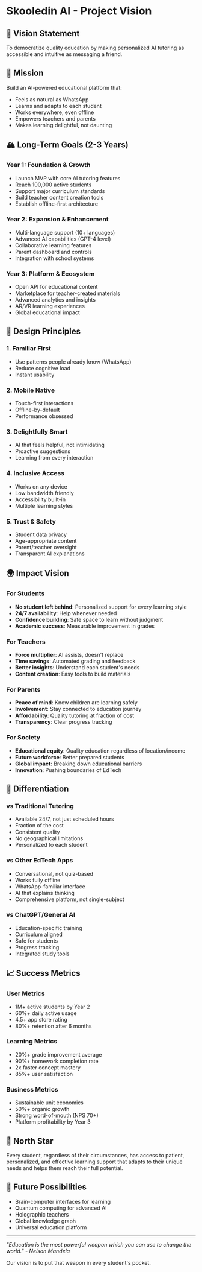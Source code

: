 # Skooledin AI - Project Vision

## 🌟 Vision Statement
To democratize quality education by making personalized AI tutoring as accessible and intuitive as messaging a friend.

## 🎯 Mission
Build an AI-powered educational platform that:
- Feels as natural as WhatsApp
- Learns and adapts to each student
- Works everywhere, even offline
- Empowers teachers and parents
- Makes learning delightful, not daunting

## 🏔️ Long-Term Goals (2-3 Years)

### Year 1: Foundation & Growth
- Launch MVP with core AI tutoring features
- Reach 100,000 active students
- Support major curriculum standards
- Build teacher content creation tools
- Establish offline-first architecture

### Year 2: Expansion & Enhancement
- Multi-language support (10+ languages)
- Advanced AI capabilities (GPT-4 level)
- Collaborative learning features
- Parent dashboard and controls
- Integration with school systems

### Year 3: Platform & Ecosystem
- Open API for educational content
- Marketplace for teacher-created materials
- Advanced analytics and insights
- AR/VR learning experiences
- Global educational impact

## 🎨 Design Principles

### 1. **Familiar First**
- Use patterns people already know (WhatsApp)
- Reduce cognitive load
- Instant usability

### 2. **Mobile Native**
- Touch-first interactions
- Offline-by-default
- Performance obsessed

### 3. **Delightfully Smart**
- AI that feels helpful, not intimidating
- Proactive suggestions
- Learning from every interaction

### 4. **Inclusive Access**
- Works on any device
- Low bandwidth friendly
- Accessibility built-in
- Multiple learning styles

### 5. **Trust & Safety**
- Student data privacy
- Age-appropriate content
- Parent/teacher oversight
- Transparent AI explanations

## 🌍 Impact Vision

### For Students
- **No student left behind**: Personalized support for every learning style
- **24/7 availability**: Help whenever needed
- **Confidence building**: Safe space to learn without judgment
- **Academic success**: Measurable improvement in grades

### For Teachers
- **Force multiplier**: AI assists, doesn't replace
- **Time savings**: Automated grading and feedback
- **Better insights**: Understand each student's needs
- **Content creation**: Easy tools to build materials

### For Parents
- **Peace of mind**: Know children are learning safely
- **Involvement**: Stay connected to education journey
- **Affordability**: Quality tutoring at fraction of cost
- **Transparency**: Clear progress tracking

### For Society
- **Educational equity**: Quality education regardless of location/income
- **Future workforce**: Better prepared students
- **Global impact**: Breaking down educational barriers
- **Innovation**: Pushing boundaries of EdTech

## 🚀 Differentiation

### vs Traditional Tutoring
- Available 24/7, not just scheduled hours
- Fraction of the cost
- Consistent quality
- No geographical limitations
- Personalized to each student

### vs Other EdTech Apps
- Conversational, not quiz-based
- Works fully offline
- WhatsApp-familiar interface
- AI that explains thinking
- Comprehensive platform, not single-subject

### vs ChatGPT/General AI
- Education-specific training
- Curriculum aligned
- Safe for students
- Progress tracking
- Integrated study tools

## 📈 Success Metrics

### User Metrics
- 1M+ active students by Year 2
- 60%+ daily active usage
- 4.5+ app store rating
- 80%+ retention after 6 months

### Learning Metrics
- 20%+ grade improvement average
- 90%+ homework completion rate
- 2x faster concept mastery
- 85%+ user satisfaction

### Business Metrics
- Sustainable unit economics
- 50%+ organic growth
- Strong word-of-mouth (NPS 70+)
- Platform profitability by Year 3

## 🌟 North Star
Every student, regardless of their circumstances, has access to patient, personalized, and effective learning support that adapts to their unique needs and helps them reach their full potential.

## 🔮 Future Possibilities
- Brain-computer interfaces for learning
- Quantum computing for advanced AI
- Holographic teachers
- Global knowledge graph
- Universal education platform

---

*"Education is the most powerful weapon which you can use to change the world." - Nelson Mandela*

Our vision is to put that weapon in every student's pocket.